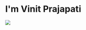 # I'm Vinit Prajapati

<img src="https://github-readme-stats.vercel.app/api?username=Vinit1014&show_icons=true"/>
